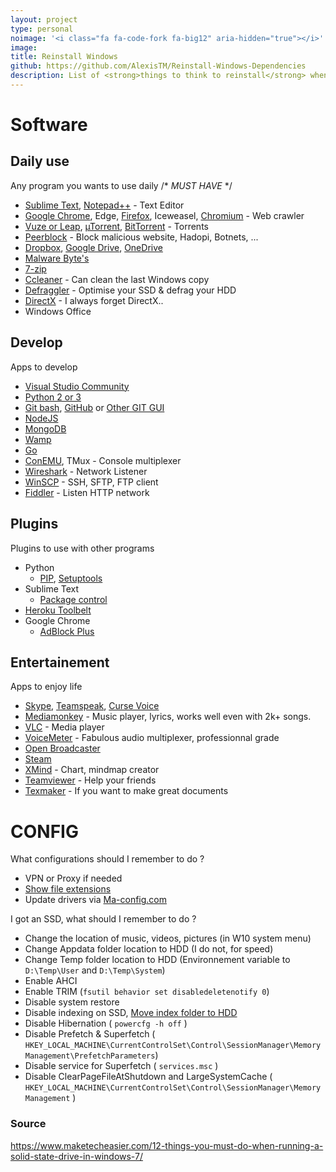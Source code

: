 ```yaml
---
layout: project
type: personal
noimage: '<i class="fa fa-code-fork fa-big12" aria-hidden="true"></i>'
image: 
title: Reinstall Windows
github: https://github.com/AlexisTM/Reinstall-Windows-Dependencies
description: List of <strong>things to think to reinstall</strong> when formatting your computer.
---
```


# Software

## Daily use
Any program you wants to use daily /* *MUST HAVE* */

* [Sublime Text](http://www.sublimetext.com/), [Notepad++](https://notepad-plus-plus.org) - Text Editor
* [Google Chrome](https://www.google.com/chrome/), Edge, [Firefox](https://www.mozilla.org/fr/firefox/new/), Iceweasel, [Chromium](https://www.chromium.org/) - Web crawler
* [Vuze or Leap](http://www.vuze.com/?lang=fr_FR), [µTorrent](http://www.utorrent.com/), [BitTorrent](http://www.bittorrent.com/) - Torrents
* [Peerblock](http://www.peerblock.com/) - Block malicious website, Hadopi, Botnets, ...
* [Dropbox](https://www.dropbox.com/), [Google Drive](https://drive.google.com/drive/), [OneDrive](https://onedrive.live.com/)
* [Malware Byte's](https://fr.malwarebytes.org)
* [7-zip](http://www.7-zip.org/)
* [Ccleaner](https://www.piriform.com/ccleaner/download) - Can clean the last Windows copy
* [Defraggler](https://www.piriform.com/defraggler) - Optimise your SSD & defrag your HDD
* [DirectX](https://www.microsoft.com/fr-be/download/details.aspx?id=35) - I always forget DirectX..
* Windows Office

## Develop
Apps to develop

* [Visual Studio Community](https://www.visualstudio.com/)
* [Python 2 or 3](https://www.python.org/)
* [Git bash](https://git-scm.com/), [GitHub](https://windows.github.com/) or [Other GIT GUI](https://git-scm.com/downloads/guis)
* [NodeJS](http://nodejs.org/)
* [MongoDB](https://www.mongodb.org/)
* [Wamp](http://www.wampserver.com/)
* [Go](https://golang.org/dl/)
* [ConEMU](https://code.google.com/p/conemu-maximus5/), TMux - Console multiplexer 
* [Wireshark](https://www.wireshark.org/) - Network Listener
* [WinSCP](https://winscp.net/) - SSH, SFTP, FTP client
* [Fiddler](http://www.telerik.com/fiddler) - Listen HTTP network

## Plugins
Plugins to use with other programs

* Python
	* [PIP](https://pypi.python.org/pypi/pip), [Setuptools](https://pypi.python.org/pypi/setuptools)
* Sublime Text
	* [Package control](https://packagecontrol.io/installation)
* [Heroku Toolbelt](https://devcenter.heroku.com/articles/getting-started-with-php#set-up)
* Google Chrome
	* [AdBlock Plus](https://adblockplus.org/fr/) 

## Entertainement
Apps to enjoy life

* [Skype](http://www.skype.com/fr/download-skype/skype-for-computer/), [Teamspeak](http://www.teamspeak.com/), [Curse Voice](http://cursevoice.com)
* [Mediamonkey](http://www.mediamonkey.com/welcome.htm?l=fr) - Music player, lyrics, works well even with 2k+ songs.
* [VLC](http://www.videolan.org/vlc/) - Media player
* [VoiceMeter](http://vb-audio.pagesperso-orange.fr/Voicemeeter/) - Fabulous audio multiplexer, professionnal grade
* [Open Broadcaster](https://obsproject.com/)
* [Steam](http://store.steampowered.com/)
* [XMind](https://www.xmind.net/) - Chart, mindmap creator
* [Teamviewer](https://www.teamviewer.com) - Help your friends
* [Texmaker](http://www.xm1math.net/texmake) - If you want to make great documents

# CONFIG
What configurations should I remember to do ?

* VPN or Proxy if needed
* [Show file extensions](http://windows.microsoft.com/en-us/windows/show-hide-file-name-extensions#show-hide-file-name-extensions=windows-7)
* Update drivers via [Ma-config.com](http://www.ma-config.com/)

I got an SSD, what should I remember to do ?

* Change the location of music, videos, pictures (in W10 system menu)
* Change Appdata folder location to HDD (I do not, for speed)
* Change Temp folder location to HDD (Environnement variable to `D:\Temp\User` and `D:\Temp\System`)
* Enable AHCI
* Enable TRIM (`fsutil behavior set disabledeletenotify 0`)
* Disable system restore
* Disable indexing on SSD, [Move index folder to HDD](http://windows.microsoft.com/fr-be/windows7/change-advanced-indexing-options)
* Disable Hibernation ( `powercfg -h off` )
* Disable Prefetch & Superfetch ( `HKEY_LOCAL_MACHINE\CurrentControlSet\Control\SessionManager\Memory Management\PrefetchParameters`)
* Disable service for Superfetch ( `services.msc` )
* Disable ClearPageFileAtShutdown and LargeSystemCache ( `HKEY_LOCAL_MACHINE\CurrentControlSet\Control\SessionManager\Memory Management` )

### Source

https://www.maketecheasier.com/12-things-you-must-do-when-running-a-solid-state-drive-in-windows-7/